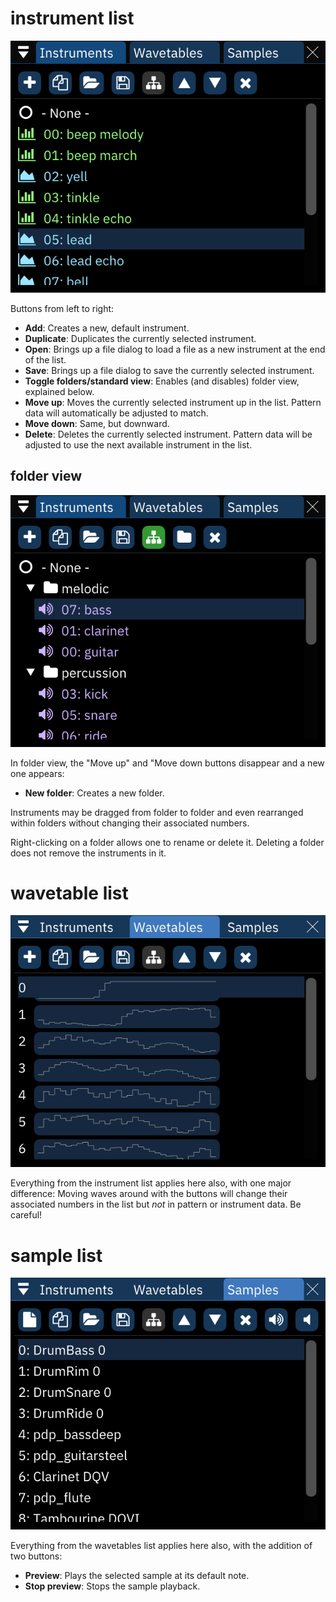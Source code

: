 # instrument list

![instruments window](instruments.png)

Buttons from left to right:
- **Add**: Creates a new, default instrument.
- **Duplicate**: Duplicates the currently selected instrument.
- **Open**: Brings up a file dialog to load a file as a new instrument at the end of the list.
- **Save**: Brings up a file dialog to save the currently selected instrument.
- **Toggle folders/standard view**: Enables (and disables) folder view, explained below.
- **Move up**: Moves the currently selected instrument up in the list. Pattern data will automatically be adjusted to match.
- **Move down**: Same, but downward.
- **Delete**: Deletes the currently selected instrument. Pattern data will be adjusted to use the next available instrument in the list.

## folder view

![instruments window in folder view](instruments-folder.png)

In folder view, the "Move up" and "Move down buttons disappear and a new one appears:
- **New folder**: Creates a new folder.

Instruments may be dragged from folder to folder and even rearranged within folders without changing their associated numbers.

Right-clicking on a folder allows one to rename or delete it. Deleting a folder does not remove the instruments in it.

# wavetable list

![wavetables window](wavetables.png)

Everything from the instrument list applies here also, with one major difference: Moving waves around with the buttons will change their associated numbers in the list but _not_ in pattern or instrument data. Be careful!

# sample list

![samples window](samples.png)

Everything from the wavetables list applies here also, with the addition of two buttons:
- **Preview**: Plays the selected sample at its default note.
- **Stop preview**: Stops the sample playback.
